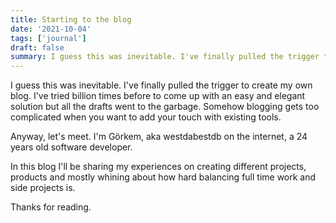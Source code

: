```yaml
---
title: Starting to the blog
date: '2021-10-04'
tags: ['journal']
draft: false
summary: I guess this was inevitable. I've finally pulled the trigger to create my own blog. I've tried billion times before to come up with an easy and elegant solution but all the drafts went to the garbage. Somehow blogging gets too complicated when you want to add your touch with existing tools...
---
```


I guess this was inevitable. I've finally pulled the trigger to create my own blog. I've tried billion times before to come up with an easy and elegant solution but all the drafts went to the garbage. Somehow blogging gets too complicated when you want to add your touch with existing tools.

Anyway, let's meet. I'm Görkem, aka westdabestdb on the internet, a 24 years old software developer.

In this blog I'll be sharing my experiences on creating different projects, products and mostly whining about how hard balancing full time work and side projects is.

Thanks for reading.
